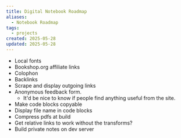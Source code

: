 ```yaml
---
title: Digital Notebook Roadmap
aliases:
  - Notebook Roadmap
tags:
  - projects
created: 2025-05-28
updated: 2025-05-28
---
```


- Local fonts
- Bookshop.org affiliate links
- Colophon
- Backlinks
- Scrape and display outgoing links
- Anonymous feedback form.
	- It'd be nice to know if people find anything useful from the site.
- Make code blocks copyable
- Display file name in code blocks
- Compress pdfs at build
- Get relative links to work without the transforms?
- Build private notes on dev server
